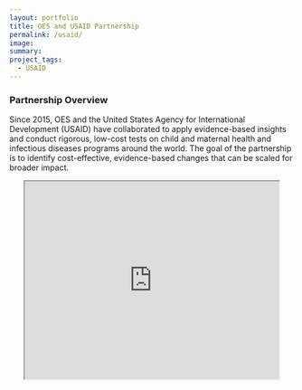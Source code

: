 ```yaml
---
layout: portfolio
title: OES and USAID Partnership
permalink: /usaid/
image:
summary: 
project_tags:
  - USAID
---
```

<div class="usa-grid">
    <div class="usa-width-one-half">
      <h3>Partnership Overview</h3>
      <p>Since 2015, OES and the United States Agency for International Development (USAID) have collaborated to apply evidence-based insights and conduct rigorous, low-cost tests on child and maternal health and infectious diseases programs around the world. The goal of the partnership is to identify cost-effective, evidence-based changes that can be scaled for broader impact.</p>
    </div>
    <div class="usa-width-one-half">
    <center><iframe src="https://drive.google.com/file/d/0BxayWw6MbOYbTE8tSktGRFNlNGM/preview" height="350" width="450"></center>
  </div>
  </div>
</br></br>
</br></br>

## Portfolio




